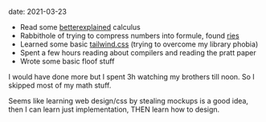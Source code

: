 date: 2021-03-23


- Read some [betterexplained](https://betterexplained.com/articles/integral-sinx/) calculus
- Rabbithole of trying to compress numbers into formule, found [ries](http://mrob.com/pub/ries/)
- Learned some basic [tailwind.css](https://tailwindcss.com/) (trying to overcome my library phobia)
- Spent a few hours reading about compilers and reading the pratt paper
- Wrote some basic floof stuff

I would have done more but I spent 3h watching my brothers till noon.
So I skipped most of my math stuff.


Seems like learning web design/css by stealing mockups is a good idea, then I can learn just implementation, THEN learn how to design.
